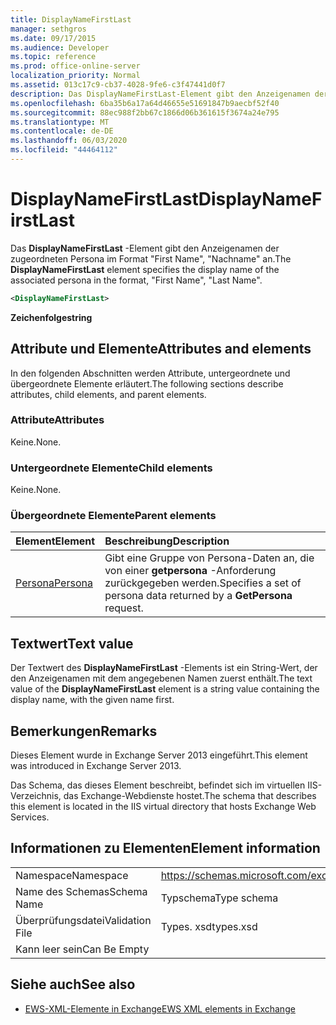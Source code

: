```yaml
---
title: DisplayNameFirstLast
manager: sethgros
ms.date: 09/17/2015
ms.audience: Developer
ms.topic: reference
ms.prod: office-online-server
localization_priority: Normal
ms.assetid: 013c17c9-cb37-4028-9fe6-c3f47441d0f7
description: Das DisplayNameFirstLast-Element gibt den Anzeigenamen der zugeordneten Persona im Format, Vorname, Nachname an.
ms.openlocfilehash: 6ba35b6a17a64d46655e51691847b9aecbf52f40
ms.sourcegitcommit: 88ec988f2bb67c1866d06b361615f3674a24e795
ms.translationtype: MT
ms.contentlocale: de-DE
ms.lasthandoff: 06/03/2020
ms.locfileid: "44464112"
---
```

# <a name="displaynamefirstlast"></a><span data-ttu-id="303c0-103">DisplayNameFirstLast</span><span class="sxs-lookup"><span data-stu-id="303c0-103">DisplayNameFirstLast</span></span>

<span data-ttu-id="303c0-104">Das **DisplayNameFirstLast** -Element gibt den Anzeigenamen der zugeordneten Persona im Format "First Name", "Nachname" an.</span><span class="sxs-lookup"><span data-stu-id="303c0-104">The **DisplayNameFirstLast** element specifies the display name of the associated persona in the format, "First Name", "Last Name".</span></span> 
  
```XML
<DisplayNameFirstLast>
```

 <span data-ttu-id="303c0-105">**Zeichenfolge**</span><span class="sxs-lookup"><span data-stu-id="303c0-105">**string**</span></span>
## <a name="attributes-and-elements"></a><span data-ttu-id="303c0-106">Attribute und Elemente</span><span class="sxs-lookup"><span data-stu-id="303c0-106">Attributes and elements</span></span>

<span data-ttu-id="303c0-107">In den folgenden Abschnitten werden Attribute, untergeordnete und übergeordnete Elemente erläutert.</span><span class="sxs-lookup"><span data-stu-id="303c0-107">The following sections describe attributes, child elements, and parent elements.</span></span>
  
### <a name="attributes"></a><span data-ttu-id="303c0-108">Attribute</span><span class="sxs-lookup"><span data-stu-id="303c0-108">Attributes</span></span>

<span data-ttu-id="303c0-109">Keine.</span><span class="sxs-lookup"><span data-stu-id="303c0-109">None.</span></span>
  
### <a name="child-elements"></a><span data-ttu-id="303c0-110">Untergeordnete Elemente</span><span class="sxs-lookup"><span data-stu-id="303c0-110">Child elements</span></span>

<span data-ttu-id="303c0-111">Keine.</span><span class="sxs-lookup"><span data-stu-id="303c0-111">None.</span></span>
  
### <a name="parent-elements"></a><span data-ttu-id="303c0-112">Übergeordnete Elemente</span><span class="sxs-lookup"><span data-stu-id="303c0-112">Parent elements</span></span>

|<span data-ttu-id="303c0-113">**Element**</span><span class="sxs-lookup"><span data-stu-id="303c0-113">**Element**</span></span>|<span data-ttu-id="303c0-114">**Beschreibung**</span><span class="sxs-lookup"><span data-stu-id="303c0-114">**Description**</span></span>|
|:-----|:-----|
|[<span data-ttu-id="303c0-115">Persona</span><span class="sxs-lookup"><span data-stu-id="303c0-115">Persona</span></span>](persona.md) <br/> |<span data-ttu-id="303c0-116">Gibt eine Gruppe von Persona-Daten an, die von einer **getpersona** -Anforderung zurückgegeben werden.</span><span class="sxs-lookup"><span data-stu-id="303c0-116">Specifies a set of persona data returned by a **GetPersona** request.</span></span>  <br/> |
   
## <a name="text-value"></a><span data-ttu-id="303c0-117">Textwert</span><span class="sxs-lookup"><span data-stu-id="303c0-117">Text value</span></span>

<span data-ttu-id="303c0-118">Der Textwert des **DisplayNameFirstLast** -Elements ist ein String-Wert, der den Anzeigenamen mit dem angegebenen Namen zuerst enthält.</span><span class="sxs-lookup"><span data-stu-id="303c0-118">The text value of the **DisplayNameFirstLast** element is a string value containing the display name, with the given name first.</span></span> 
  
## <a name="remarks"></a><span data-ttu-id="303c0-119">Bemerkungen</span><span class="sxs-lookup"><span data-stu-id="303c0-119">Remarks</span></span>

<span data-ttu-id="303c0-120">Dieses Element wurde in Exchange Server 2013 eingeführt.</span><span class="sxs-lookup"><span data-stu-id="303c0-120">This element was introduced in Exchange Server 2013.</span></span>
  
<span data-ttu-id="303c0-121">Das Schema, das dieses Element beschreibt, befindet sich im virtuellen IIS-Verzeichnis, das Exchange-Webdienste hostet.</span><span class="sxs-lookup"><span data-stu-id="303c0-121">The schema that describes this element is located in the IIS virtual directory that hosts Exchange Web Services.</span></span>
  
## <a name="element-information"></a><span data-ttu-id="303c0-122">Informationen zu Elementen</span><span class="sxs-lookup"><span data-stu-id="303c0-122">Element information</span></span>

|||
|:-----|:-----|
|<span data-ttu-id="303c0-123">Namespace</span><span class="sxs-lookup"><span data-stu-id="303c0-123">Namespace</span></span>  <br/> |https://schemas.microsoft.com/exchange/services/2006/types  <br/> |
|<span data-ttu-id="303c0-124">Name des Schemas</span><span class="sxs-lookup"><span data-stu-id="303c0-124">Schema Name</span></span>  <br/> |<span data-ttu-id="303c0-125">Typschema</span><span class="sxs-lookup"><span data-stu-id="303c0-125">Type schema</span></span>  <br/> |
|<span data-ttu-id="303c0-126">Überprüfungsdatei</span><span class="sxs-lookup"><span data-stu-id="303c0-126">Validation File</span></span>  <br/> |<span data-ttu-id="303c0-127">Types. xsd</span><span class="sxs-lookup"><span data-stu-id="303c0-127">types.xsd</span></span>  <br/> |
|<span data-ttu-id="303c0-128">Kann leer sein</span><span class="sxs-lookup"><span data-stu-id="303c0-128">Can Be Empty</span></span>  <br/> ||
   
## <a name="see-also"></a><span data-ttu-id="303c0-129">Siehe auch</span><span class="sxs-lookup"><span data-stu-id="303c0-129">See also</span></span>

- [<span data-ttu-id="303c0-130">EWS-XML-Elemente in Exchange</span><span class="sxs-lookup"><span data-stu-id="303c0-130">EWS XML elements in Exchange</span></span>](ews-xml-elements-in-exchange.md)

